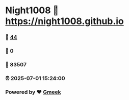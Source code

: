 # Night1008 :link: https://night1008.github.io 
### :page_facing_up: [44](https://night1008.github.io/tag.html) 
### :speech_balloon: 0 
### :hibiscus: 83507 
### :alarm_clock: 2025-07-01 15:24:00 
### Powered by :heart: [Gmeek](https://github.com/Meekdai/Gmeek)
